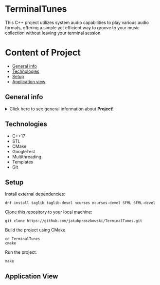 # TerminalTunes

This C++ project utilizes system audio capabilities to play various audio formats, offering a simple yet efficient way to groove to your music collection without leaving your terminal session.

# Content of Project
* [General info](#general-info)
* [Technologies](#technologies)
* [Setup](#setup)
* [Application view](#application-view)

## General info
<details>
<summary>Click here to see general information about <b>Project</b>!</summary>
<br>
This project is a comprehensive audio player application developed in C++. The application is built using CMake, a cross-platform build system, which makes it portable across different systems. The application provides a robust solution for managing and playing audio files. It allows users to create and manage playlists, add or remove songs, and play songs from a playlist. The user interface is designed to be intuitive and user-friendly, providing a seamless experience for users. The project is structured into separate directories for source files (src), header files (include), and tests (tests). This organization makes the codebase easy to navigate and maintain. The source code includes various components, each responsible for a specific part of the application's functionality. The project also emphasizes testing, as seen from the tests directory. It uses Google Test, to ensure the reliability of the code.
</details>

## Technologies

* C++17
* STL
* CMake
* GoogleTest
* Multithreading
* Templates
* Git

## Setup
<p>Install external dependencies:</p>
<pre><code>dnf install taglib taglib-devel ncurses ncurses-devel SFML SFML-devel</code></pre>
<p>Clone this repository to your local machine:</p>
<pre><code>git clone https://github.com/jakubpraszkowski/TerminalTunes.git</code></pre>
<p>Build the project using CMake.</p>
<pre><code>cd TerminalTunes
cmake</code></pre>
<p>Run the project.</p>
<pre><code>make</code></pre>

## Application View
